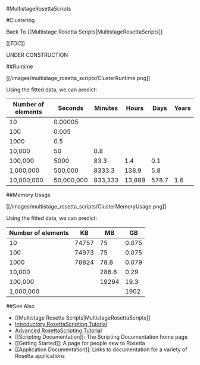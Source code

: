 #MultistageRosettaScripts

#Clustering

Back To [[Multistage Rosetta Scripts|MultistageRosettaScripts]]

[[_TOC_]]

UNDER CONSTRUCTION

##Runtime

[[/images/multistage_rosetta_scripts/ClusterRuntime.png]]

Using the fitted data, we can predict:

| Number of elements | Seconds    | Minutes | Hours  | Days  | Years |
| ------------------ | ---------- | ------- | ------ | ----- | ----- |
| 10                 | 0.00005    |         |        |       |       |
| 100                | 0.005      |         |        |       |       |
| 1000               | 0.5        |         |        |       |       |
| 10,000             | 50         |    0.8  |        |       |	     |
| 100,000            | 5000       |    83.3 |  1.4   | 0.1   |	     |
| 1,000,000          | 500,000    | 8333.3  | 138.9  | 5.8   |	     |
| 10,000,000         | 50,000,000 | 833,333 | 13,889 | 578.7 | 1.6   |

##Memory Usage

[[/images/multistage_rosetta_scripts/ClusterMemoryUsage.png]]

Using the fitted data, we can predict:

| Number of elements | KB    | MB    | GB    |
| ------------------ | ----- | ----- | ----- |
| 10 	    	     | 74757 | 75    | 0.075 |
| 100		     | 74973 | 75    | 0.075 |
| 1000		     | 78824 | 78.8  | 0.079 |
| 10,000	     |       | 286.6 | 0.29  |
| 100,000	     |	     | 19294 | 19.3  |
| 1,000,000	     |	     | 	     | 1902  |

##See Also

* [[Multistage Rosetta Scripts|MultistageRosettaScripts]]
* [Introductory RosettaScripting Tutorial](https://www.rosettacommons.org/demos/latest/tutorials/scripting_with_rosettascripts/scripting_with_rosettascripts)
* [Advanced RosettaScripting Tutorial](https://www.rosettacommons.org/demos/latest/tutorials/advanced_scripting_with_rosettascripts/advanced_scripting_with_rosettascripts)
* [[Scripting Documentation]]: The Scripting Documentation home page
* [[Getting Started]]: A page for people new to Rosetta
* [[Application Documentation]]: Links to documentation for a variety of Rosetta applications
